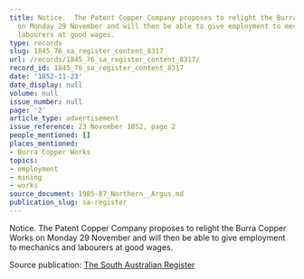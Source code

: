 ```yaml
---
title: Notice.  The Patent Copper Company proposes to relight the Burra Copper Works
  on Monday 29 November and will then be able to give employment to mechanics and
  labourers at good wages.
type: records
slug: 1845_76_sa_register_content_8317
url: /records/1845_76_sa_register_content_8317/
record_id: 1845_76_sa_register_content_8317
date: '1852-11-23'
date_display: null
volume: null
issue_number: null
page: '2'
article_type: advertisement
issue_reference: 23 November 1852, page 2
people_mentioned: []
places_mentioned:
- Burra Copper Works
topics:
- employment
- mining
- works
source_document: 1985-87_Northern__Argus.md
publication_slug: sa-register
---
```


Notice.  The Patent Copper Company proposes to relight the Burra Copper Works on Monday 29 November and will then be able to give employment to mechanics and labourers at good wages.

Source publication: [The South Australian Register](/publications/sa-register/)
